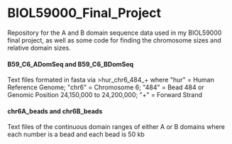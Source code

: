 # BIOL59000_Final_Project
Repository for the A and B domain sequence data used in my BIOL59000 final project, as well as some code for finding the chromosome sizes and relative domain sizes. 

#### B59_C6_ADomSeq and B59_C6_BDomSeq
Text files formated in fasta via >hur_chr6_484_+ where "hur" = Human Reference Genome; "chr6" = Chromosome 6; 
"484" = Bead 484 or Genomic Position 24,150,000 to 24,200,000; "+" = Forward Strand

#### chr6A_beads and chr6B_beads
Text files of the continuous domain ranges of either A or B domains where each number is a bead and each bead is 50 kb
